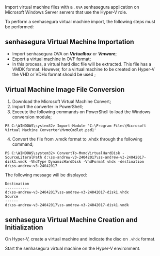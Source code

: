 Import virtual machine files with a `.OVA` senhasegura application on Microsoft Windows Server servers that use the Hyper\-V role.

To perform a senhasegura virtual machine import, the following steps must be performed:

## senhasegura Virtual Machine Importation

* Import senhasegura OVA on ***Virtualbox*** or ***Vmware***;
* Export a virtual machine in OVF format;
* In this process, a virtual hard disc file will be extracted. This file has a VMDK format. However, for a virtual machine to be created on Hyper\-V the VHD or VDHx format should be used ;

## Virtual Machine Image File Conversion

1. Download the Microsoft Virtual Machine Convert;
2. Import the converter in PowerShell;
3. Execute the following commands on PowerShell to load the Windows conversion module;


```
PS C:\WINDOWS\system32> Import-Module 'C:\Program Files\Microsoft Virtual Machine Converter\MvmcCmdlet.psd1'

```
4. Convert the file from .vmdk format to .vhdx through the following command;


```
PS C:\WINDOWS\system32> ConvertTo-MvmcVirtualHardDisk -SourceLiteralPath d:\ss-andrew-v3-24042017\ss-andrew-v3-24042017-disk1.vmdk -VhdType DynamicHardDisk -VhdFormat vhdx -destination d:\ss-andrew-v3-24042017

```
  


The following message will be displayed:


```
Destination
-----------
d:\ss-andrew-v3-24042017\ss-andrew-v3-24042017-disk1.vhdx
Source
------
d:\ss-andrew-v3-24042017\ss-andrew-v3-24042017-disk1.vmdk
```

## senhasegura Virtual Machine Creation and Initialization

On Hyper\-V, create a virtual machine and indicate the disc on `.vhdx` format.

Start the senhasegura virtual machine on the Hyper\-V environment.

